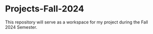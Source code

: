 # Projects-Fall-2024
This repository will serve as a workspace for my project during the Fall 2024 Semester.
